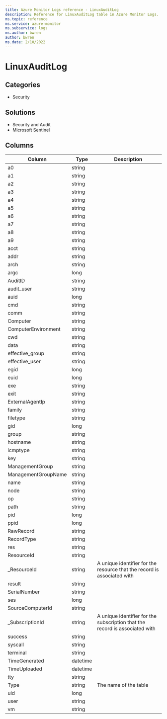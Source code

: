```yaml
---
title: Azure Monitor Logs reference - LinuxAuditLog
description: Reference for LinuxAuditLog table in Azure Monitor Logs.
ms.topic: reference
ms.service: azure-monitor
ms.subservice: logs
ms.author: bwren
author: bwren
ms.date: 2/10/2022
---
```


# LinuxAuditLog

 

## Categories

- Security
## Solutions

- Security and Audit
- Microsoft Sentinel




## Columns

| Column | Type | Description |
| --- | --- | --- |
| a0 | string |  |
| a1 | string |  |
| a2 | string |  |
| a3 | string |  |
| a4 | string |  |
| a5 | string |  |
| a6 | string |  |
| a7 | string |  |
| a8 | string |  |
| a9 | string |  |
| acct | string |  |
| addr | string |  |
| arch | string |  |
| argc | long |  |
| AuditID | string |  |
| audit_user | string |  |
| auid | long |  |
| cmd | string |  |
| comm | string |  |
| Computer | string |  |
| ComputerEnvironment | string |  |
| cwd | string |  |
| data | string |  |
| effective_group | string |  |
| effective_user | string |  |
| egid | long |  |
| euid | long |  |
| exe | string |  |
| exit | string |  |
| ExternalAgentIp | string |  |
| family | string |  |
| filetype | string |  |
| gid | long |  |
| group | string |  |
| hostname | string |  |
| icmptype | string |  |
| key | string |  |
| ManagementGroup | string |  |
| ManagementGroupName | string |  |
| name | string |  |
| node | string |  |
| op | string |  |
| path | string |  |
| pid | long |  |
| ppid | long |  |
| RawRecord | string |  |
| RecordType | string |  |
| res | string |  |
| ResourceId | string |  |
| _ResourceId | string | A unique identifier for the resource that the record is associated with |
| result | string |  |
| SerialNumber | string |  |
| ses | long |  |
| SourceComputerId | string |  |
| _SubscriptionId | string | A unique identifier for the subscription that the record is associated with |
| success | string |  |
| syscall | string |  |
| terminal | string |  |
| TimeGenerated | datetime |  |
| TimeUploaded | datetime |  |
| tty | string |  |
| Type | string | The name of the table |
| uid | long |  |
| user | string |  |
| vm | string |  |
